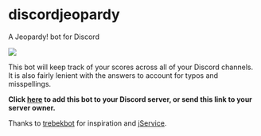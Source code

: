 # discordjeopardy

A Jeopardy! bot for Discord

![](https://i.imgur.com/QTts4bu.jpg)

This bot will keep track of your scores across all of your Discord channels. It is also fairly lenient with the answers to account for typos and misspellings.

**Click [here](https://discordapp.com/oauth2/authorize?&client_id=400786664861204481&scope=bot&permissions=0) to add this bot to your Discord server, or send this link to your server owner.**

Thanks to [trebekbot](https://github.com/gesteves/trebekbot) for inspiration and [jService](http://jservice.io/).
